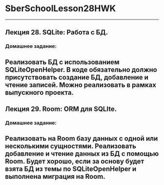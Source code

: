 # SberSchoolLesson28HWK
-----------------------------------------------------------------------------------------------------------------------------------------------------------------------------------
## Лекция 28. SQLite: Работа с БД.

### Домашнее задание:
Реализовать БД с использованием SQLiteOpenHelper. В коде обязательно должно присутствовать создание БД, добавление и чтение записей. Можно реализовать в рамках выпускного проекта.
-----------------------------------------------------------------------------------------------------------------------------------------------------------------------------------
## Лекция 29. Room: ORM для SQLIte.

### Домашнее задание:
Реализовать на Room базу данных с одной или несколькими сущностями. Реализовать добавление и чтение данных из БД с помощью Room. Будет хорошо, если за основу будет взята БД из темы по SQLiteOpenHelper и выполнена миграция на Room.
-----------------------------------------------------------------------------------------------------------------------------------------------------------------------------------